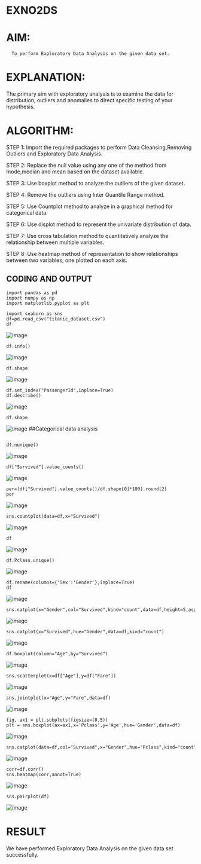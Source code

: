 # EXNO2DS
# AIM:
      To perform Exploratory Data Analysis on the given data set.
      
# EXPLANATION:
  The primary aim with exploratory analysis is to examine the data for distribution, outliers and anomalies to direct specific testing of your hypothesis.
  
# ALGORITHM:
STEP 1: Import the required packages to perform Data Cleansing,Removing Outliers and Exploratory Data Analysis.

STEP 2: Replace the null value using any one of the method from mode,median and mean based on the dataset available.

STEP 3: Use boxplot method to analyze the outliers of the given dataset.

STEP 4: Remove the outliers using Inter Quantile Range method.

STEP 5: Use Countplot method to analyze in a graphical method for categorical data.

STEP 6: Use displot method to represent the univariate distribution of data.

STEP 7: Use cross tabulation method to quantitatively analyze the relationship between multiple variables.

STEP 8: Use heatmap method of representation to show relationships between two variables, one plotted on each axis.

## CODING AND OUTPUT
```
import pandas as pd
import numpy as np
import matplotlib.pyplot as plt
```
```
import seaborn as sns
df=pd.read_csv("titanic_dataset.csv")
df
```
![image](https://github.com/user-attachments/assets/9eee8173-554d-44db-af89-bd2bd4d73be2)
```
df.info()
```
![image](https://github.com/user-attachments/assets/eb71a913-682e-478b-bd55-b02cf27d0d6c)
```
df.shape
```
![image](https://github.com/user-attachments/assets/97425180-81f8-48e1-b881-f4ef3d6ae249)
```
df.set_index("PassengerId",inplace=True)
df.describe()
```
![image](https://github.com/user-attachments/assets/43e761fa-54a6-4027-8ee9-b9af07993862)
```
df.shape
```
![image](https://github.com/user-attachments/assets/5490999c-9591-4e07-a65c-8208cc902983)
##Categorical data analysis
```

df.nunique()
```
![image](https://github.com/user-attachments/assets/d2384fa1-4396-45c6-b69e-d8eed2df88e3)
```
df["Survived"].value_counts()
```
![image](https://github.com/user-attachments/assets/8c3d4792-d30d-4eb1-97f1-2a37b8bc7114)
```
per=(df["Survived"].value_counts()/df.shape[0]*100).round(2)
per
```
![image](https://github.com/user-attachments/assets/ccf52af6-e5d4-4b64-b566-0bc187940b0b)
```
sns.countplot(data=df,x="Survived")
```
![image](https://github.com/user-attachments/assets/1214378c-6619-4e23-8e54-7066be6d2690)
```
df
```
![image](https://github.com/user-attachments/assets/5dcb1d2b-c890-4424-b6ea-4d01c7b564ca)
```
df.Pclass.unique()
```
![image](https://github.com/user-attachments/assets/0f9b8873-33cb-4856-a5ca-3284a8fb99fe)
```
df.rename(columns={'Sex':'Gender'},inplace=True)
df
```
![image](https://github.com/user-attachments/assets/ecafa9c5-599a-48ac-93c3-e3039242e47b)
```
sns.catplot(x="Gender",col="Survived",kind="count",data=df,height=5,aspect=.7)
```
![image](https://github.com/user-attachments/assets/d1e2a1f7-c475-4fc8-8344-a779fe29284c)
```
sns.catplot(x="Survived",hue="Gender",data=df,kind="count")
```
![image](https://github.com/user-attachments/assets/fcadfe0b-2752-44da-aa29-7688f157cacf)
```
df.boxplot(column="Age",by="Survived")
```
![image](https://github.com/user-attachments/assets/549a91f7-8fe7-415c-b9a8-ad793e6be9f0)
```
sns.scatterplot(x=df["Age"],y=df["Fare"])
```
![image](https://github.com/user-attachments/assets/f0dd96d5-13f9-462d-9930-8ff734812b9e)
```
sns.jointplot(x="Age",y="Fare",data=df)
```
![image](https://github.com/user-attachments/assets/173a85e1-4660-4974-8e71-6c2880c4771d)
```
fig, ax1 = plt.subplots(figsize=(8,5))
plt = sns.boxplot(ax=ax1,x='Pclass',y='Age',hue='Gender',data=df)
```
![image](https://github.com/user-attachments/assets/820956c3-d461-4993-92f2-c5edf8c30963)
```
sns.catplot(data=df,col="Survived",x="Gender",hue="Pclass",kind="count")
```
![image](https://github.com/user-attachments/assets/44c6a3c5-a313-471a-88ad-04396ee1b40e)
```
corr=df.corr()
sns.heatmap(corr,annot=True)
```
![image](https://github.com/user-attachments/assets/1572971f-0d12-40ec-ad93-4b7e2050382c)
```
sns.pairplot(df)
```
![image](https://github.com/user-attachments/assets/cf7f48a3-07a6-473d-bba5-9e0129a4c939)
















# RESULT
We have performed Exploratory Data Analysis on the given data set successfully.
